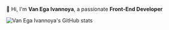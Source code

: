 👋 Hi, I'm **Van Ega Ivannoya**, a passionate **Front-End Developer**


![Van Ega Ivannoya's GitHub stats](https://github-readme-stats.vercel.app/api?username=P3rXeuS&show_icons=true&theme=radical)
